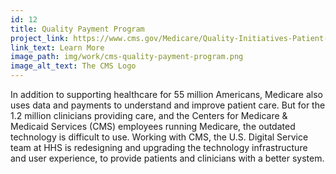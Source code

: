 ```yaml
---
id: 12
title: Quality Payment Program
project_link: https://www.cms.gov/Medicare/Quality-Initiatives-Patient-Assessment-Instruments/Value-Based-Programs/MACRA-MIPS-and-APMs/MACRA-MIPS-and-APMs.html
link_text: Learn More 
image_path: img/work/cms-quality-payment-program.png
image_alt_text: The CMS Logo
---
```


In addition to supporting healthcare for 55 million Americans, Medicare also uses data and payments to understand and improve patient care. But for the 1.2 million clinicians providing care, and the Centers for Medicare &amp; Medicaid Services (CMS) employees running Medicare, the outdated technology is difficult to use. Working with CMS, the U.S. Digital Service team at HHS is redesigning and upgrading the technology infrastructure and user experience, to provide patients and clinicians with a better system.